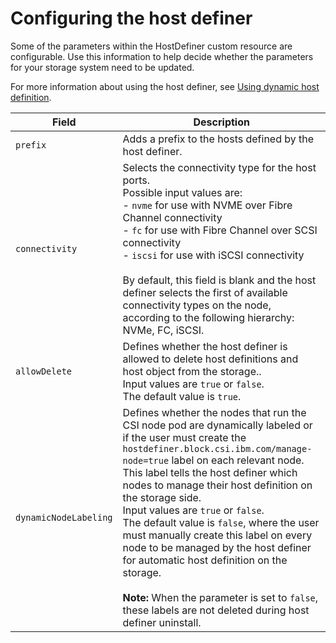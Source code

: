 # Configuring the host definer

Some of the parameters within the HostDefiner custom resource are configurable. Use this information to help decide whether the parameters for your storage system need to be updated.

For more information about using the host definer, see [Using dynamic host definition](../using/using_hostdefinition.md).
    
|Field|Description|
|---------|--------|
|`prefix`|Adds a prefix to the hosts defined by the host definer.|
|`connectivity`|Selects the connectivity type for the host ports.<br>Possible input values are:<br>- `nvme` for use with NVME over Fibre Channel connectivity<br>- `fc` for use with Fibre Channel over SCSI connectivity<br>- `iscsi` for use with iSCSI connectivity<br><br>By default, this field is blank and the host definer selects the first of available connectivity types on the node, according to the following hierarchy: NVMe, FC, iSCSI.|
|`allowDelete`|Defines whether the host definer is allowed to delete host definitions and host object from the storage..<br>Input values are `true` or `false`.<br>The default value is `true`.|
|`dynamicNodeLabeling`|Defines whether the nodes that run the CSI node pod are dynamically labeled or if the user must create the `hostdefiner.block.csi.ibm.com/manage-node=true` label on each relevant node. This label tells the host definer which nodes to manage their host definition on the storage side.<br>Input values are `true` or `false`.<br>The default value is `false`, where the user must manually create this label on every node to be managed by the host definer for automatic host definition on the storage.<br><br>**Note:** When the parameter is set to `false`, these labels are not deleted during host definer uninstall.|
